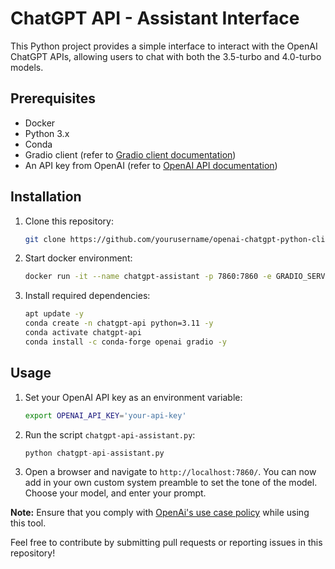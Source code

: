 # ChatGPT API - Assistant Interface
This Python project provides a simple interface to interact with the OpenAI ChatGPT APIs, allowing users to chat with both the 3.5-turbo and 4.0-turbo models.

## Prerequisites
- Docker
- Python 3.x
- Conda
- Gradio client (refer to [Gradio client documentation](https://www.gradio.app/guides/getting-started-with-the-python-client))
- An API key from OpenAI (refer to [OpenAI API documentation](https://platform.openai.com/docs/introduction)) 

## Installation
1. Clone this repository:
   ```bash
   git clone https://github.com/yourusername/openai-chatgpt-python-client.git
   ```

2. Start docker environment:
   ```bash
   docker run -it --name chatgpt-assistant -p 7860:7860 -e GRADIO_SERVER_NAME=0.0.0.0 continuumio/miniconda3 /bin/bash
    ```

3. Install required dependencies:
   ```bash
   apt update -y
   conda create -n chatgpt-api python=3.11 -y
   conda activate chatgpt-api
   conda install -c conda-forge openai gradio -y
   ```

## Usage

1. Set your OpenAI API key as an environment variable:

    ```bash    
    export OPENAI_API_KEY='your-api-key'
    ```
   
2. Run the script `chatgpt-api-assistant.py`:

     ```python
     python chatgpt-api-assistant.py
     ```

3. Open a browser and navigate to `http://localhost:7860/`. You can now add in your own custom system preamble to set the tone of the model. Choose your model, and enter your prompt.

**Note:** Ensure that you comply with [OpenAi's use case policy](https://beta.openai.com/policies/use-case-policy) while using this tool.

Feel free to contribute by submitting pull requests or reporting issues in this repository!
